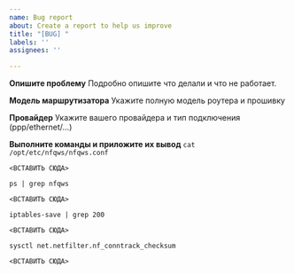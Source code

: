 ```yaml
---
name: Bug report
about: Create a report to help us improve
title: "[BUG] "
labels: ''
assignees: ''

---
```


**Опишите проблему**
Подробно опишите что делали и что не работает.

**Модель маршрутизатора**
Укажите полную модель роутера и прошивку

**Провайдер**
Укажите вашего провайдера и тип подключения (ppp/ethernet/...)

**Выполните команды и приложите их вывод**
`cat /opt/etc/nfqws/nfqws.conf`
```
<ВСТАВИТЬ СЮДА>
```

`ps | grep nfqws`
```
<ВСТАВИТЬ СЮДА>
```

`iptables-save | grep 200`
```
<ВСТАВИТЬ СЮДА>
```

`sysctl net.netfilter.nf_conntrack_checksum`
```
<ВСТАВИТЬ СЮДА>
```

